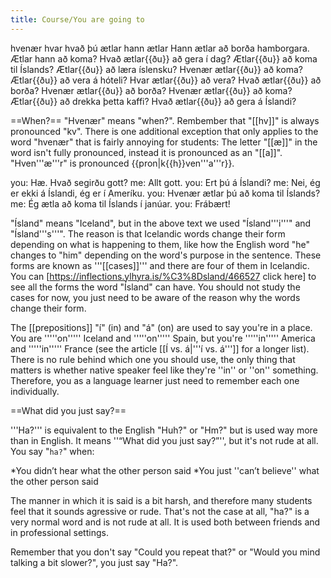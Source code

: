 ```yaml
---
title: Course/You are going to
---
```

<vocabulary>
hvenær
hvar
hvað
þú ætlar
hann ætlar
Hann ætlar að borða hamborgara.
Ætlar hann að koma?
Hvað ætlar{{ðu}} að gera í dag?
Ætlar{{ðu}} að koma til Íslands?
Ætlar{{ðu}} að læra íslensku?
Hvenær ætlar{{ðu}} að koma?
Ætlar{{ðu}} að vera á hóteli?
Hvar ætlar{{ðu}} að vera?
Hvað ætlar{{ðu}} að borða?
Hvenær ætlar{{ðu}} að borða?
Hvenær ætlar{{ðu}} að koma?
Ætlar{{ðu}} að drekka þetta kaffi?
Hvað ætlar{{ðu}} að gera á Íslandi?
</vocabulary>


==When?==
"Hvenær" means "when?". Rembember that "[[hv]]" is always pronounced "kv". There is one additional exception that only applies to the word "hvenær" that is fairly annoying for students: The letter "[[æ]]" in the word isn't fully pronounced, instead it is pronounced as an "[[a]]". "Hven'''æ'''r" is pronounced {{pron|k{{h}}ven'''a'''r}}.

<Conversation>
you: Hæ. Hvað segirðu gott?
me: Allt gott.
you: Ert þú á Íslandi?
me: Nei, ég er ekki á Íslandi, ég er í Ameríku.
you: Hvenær ætlar þú að koma til Íslands?
me: Ég ætla að koma til Íslands í janúar.
you: Frábært!
</Conversation>

"Ísland" means "Iceland", but in the above text we used "Ísland'''i'''" and "Ísland'''s'''". The reason is that Icelandic words change their form depending on what is happening to them, like how the English word "he" changes to "him" depending on the word's purpose in the sentence. These forms are known as '''[[cases]]''' and there are four of them in Icelandic. You can [https://inflections.ylhyra.is/%C3%8Dsland/466527 click here] to see all the forms the word "Ísland" can have. You should not study the cases for now, you just need to be aware of the reason why the words change their form.

The [[prepositions]] "í" (in) and "á" (on) are used to say you're in a place. You are '''''on''''' Iceland and '''''on''''' Spain, but you're '''''in''''' America and '''''in''''' France (see the article [[Í vs. á|'''í vs. á''']] for a longer list). There is no rule behind which one you should use, the only thing that matters is whether native speaker feel like they're ''in'' or ''on'' something. Therefore, you as a language learner just need to remember each one individually.

==What did you just say?==

'''Ha?''' is equivalent to the English "Huh?" or "Hm?" but is used way more than in English. It means ''“What did you just say?”'', but it's not rude at all. You say "`ha?`" when:

*You didn’t hear what the other person said
*You just ''can’t believe'' what the other person said

The manner in which it is said is a bit harsh, and therefore many students feel that it sounds agressive or rude. That's not the case at all, "ha?" is a very normal word and is not rude at all. It is used both between friends and in professional settings.

Remember that you don't say "Could you repeat that?" or "Would you mind talking a bit slower?", you just say "Ha?".
